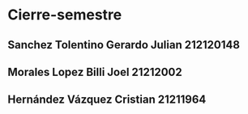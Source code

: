 # Cierre-semestre

## Sanchez Tolentino Gerardo Julian 212120148
## Morales Lopez Billi Joel 21212002
## Hernández Vázquez Cristian 21211964
